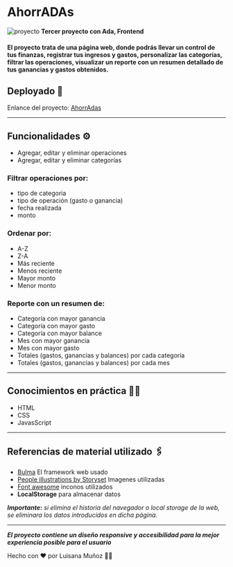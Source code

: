 # AhorrADAs

![proyecto](https://user-images.githubusercontent.com/102828460/188036892-41e01721-ce06-47c7-a710-2a6dc39b278f.png)
**Tercer proyecto con Ada, Frontend**

#### El proyecto trata de una página web, donde podrás llevar un control de tus finanzas, registrar tus ingresos y gastos, personalizar las categorías, filtrar las operaciones, visualizar un reporte con un resumen detallado de tus ganancias y gastos obtenidos.

## Deployado :rocket:

Enlance del proyecto: [AhorrAdas](https://luisanam-10.github.io/ahorrADAs/)

----------------

## Funcionalidades :gear:
* Agregar, editar y eliminar operaciones
* Agregar, editar y eliminar categorías
### Filtrar operaciones por:
* tipo de categoria
* tipo de operación (gasto o ganancia)
* fecha realizada
* monto
### Ordenar por:
* A-Z 
* Z-A
* Más reciente
* Menos reciente
* Mayor monto
* Menor monto
### Reporte con un resumen de:
* Categoría con mayor ganancia
* Categoría con mayor gasto
* Categoría con mayor balance
* Mes con mayor ganancia
* Mes con mayor gasto
* Totales (gastos, ganancias y balances) por cada categoría
* Totales (gastos, ganancias y balances) por cada mes

----------------------------

## Conocimientos en práctica :woman_technologist:
* HTML
* CSS
* JavasScript

-------------------------------

## Referencias de material utilizado :paperclips:
* [Bulma](https://bulma.io/)  El framework web usado
* [People illustrations by Storyset](https://storyset.com/people) Imagenes utilizadas
* [Font awesome](https://fontawesome.com/) inconos utilizados
* **LocalStorage** para almacenar datos

**_Importante_:** *si elimina el historia del navegador o local storage de la web, se eliminara los datos introducidos en dicha página.*

-----------------------------------------------------------------------------------------------------------

 **_El proyecto contiene un diseño responsive y accesibilidad para la mejor experiencia posible para el usuario_**

Hecho con :heart: por Luisana Muñoz :woman_technologist: 



